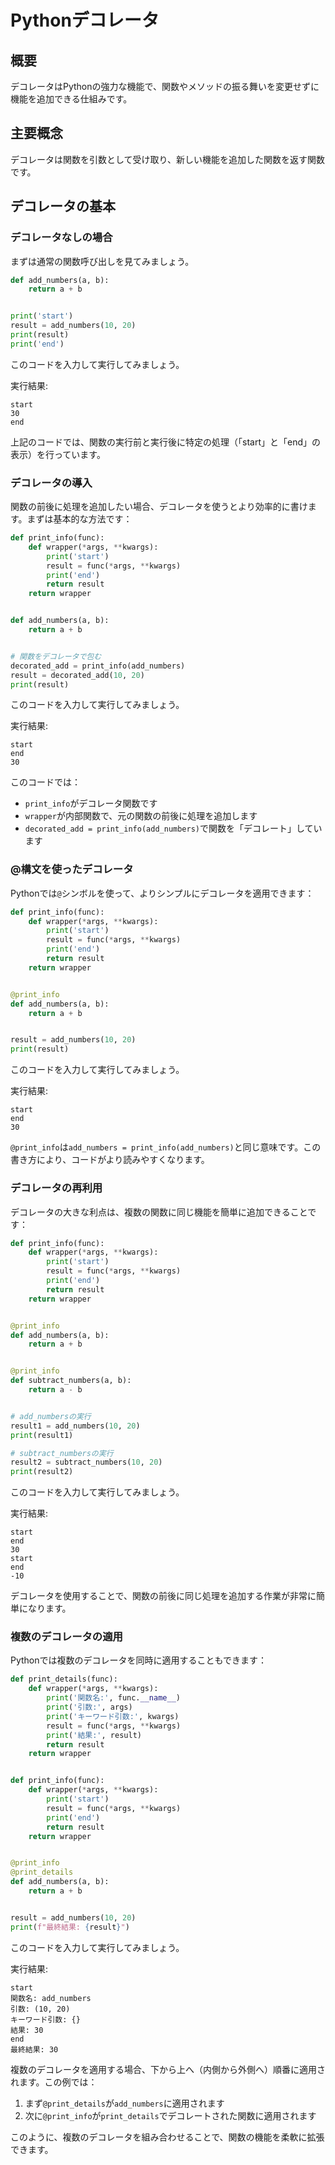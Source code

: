 # Pythonデコレータ

## 概要
デコレータはPythonの強力な機能で、関数やメソッドの振る舞いを変更せずに機能を追加できる仕組みです。

## 主要概念
デコレータは関数を引数として受け取り、新しい機能を追加した関数を返す関数です。

## デコレータの基本

### デコレータなしの場合
まずは通常の関数呼び出しを見てみましょう。

```python
def add_numbers(a, b):
    return a + b


print('start')
result = add_numbers(10, 20)
print(result)
print('end')
```

このコードを入力して実行してみましょう。

実行結果:
```
start
30
end
```

上記のコードでは、関数の実行前と実行後に特定の処理（「start」と「end」の表示）を行っています。

### デコレータの導入

関数の前後に処理を追加したい場合、デコレータを使うとより効率的に書けます。まずは基本的な方法です：

```python
def print_info(func):
    def wrapper(*args, **kwargs):
        print('start')
        result = func(*args, **kwargs)
        print('end')
        return result
    return wrapper


def add_numbers(a, b):
    return a + b


# 関数をデコレータで包む
decorated_add = print_info(add_numbers)
result = decorated_add(10, 20)
print(result)
```

このコードを入力して実行してみましょう。

実行結果:
```
start
end
30
```

このコードでは：
- `print_info`がデコレータ関数です
- `wrapper`が内部関数で、元の関数の前後に処理を追加します
- `decorated_add = print_info(add_numbers)`で関数を「デコレート」しています

### @構文を使ったデコレータ

Pythonでは`@`シンボルを使って、よりシンプルにデコレータを適用できます：

```python
def print_info(func):
    def wrapper(*args, **kwargs):
        print('start')
        result = func(*args, **kwargs)
        print('end')
        return result
    return wrapper


@print_info
def add_numbers(a, b):
    return a + b


result = add_numbers(10, 20)
print(result)
```

このコードを入力して実行してみましょう。

実行結果:
```
start
end
30
```

`@print_info`は`add_numbers = print_info(add_numbers)`と同じ意味です。この書き方により、コードがより読みやすくなります。

### デコレータの再利用

デコレータの大きな利点は、複数の関数に同じ機能を簡単に追加できることです：

```python
def print_info(func):
    def wrapper(*args, **kwargs):
        print('start')
        result = func(*args, **kwargs)
        print('end')
        return result
    return wrapper


@print_info
def add_numbers(a, b):
    return a + b


@print_info
def subtract_numbers(a, b):
    return a - b


# add_numbersの実行
result1 = add_numbers(10, 20)
print(result1)

# subtract_numbersの実行
result2 = subtract_numbers(10, 20)
print(result2)
```

このコードを入力して実行してみましょう。

実行結果:
```
start
end
30
start
end
-10
```

デコレータを使用することで、関数の前後に同じ処理を追加する作業が非常に簡単になります。

### 複数のデコレータの適用

Pythonでは複数のデコレータを同時に適用することもできます：

```python
def print_details(func):
    def wrapper(*args, **kwargs):
        print('関数名:', func.__name__)
        print('引数:', args)
        print('キーワード引数:', kwargs)
        result = func(*args, **kwargs)
        print('結果:', result)
        return result
    return wrapper


def print_info(func):
    def wrapper(*args, **kwargs):
        print('start')
        result = func(*args, **kwargs)
        print('end')
        return result
    return wrapper


@print_info
@print_details
def add_numbers(a, b):
    return a + b


result = add_numbers(10, 20)
print(f"最終結果: {result}")
```

このコードを入力して実行してみましょう。

実行結果:
```
start
関数名: add_numbers
引数: (10, 20)
キーワード引数: {}
結果: 30
end
最終結果: 30
```

複数のデコレータを適用する場合、下から上へ（内側から外側へ）順番に適用されます。この例では：

1. まず`@print_details`が`add_numbers`に適用されます
2. 次に`@print_info`が`print_details`でデコレートされた関数に適用されます

このように、複数のデコレータを組み合わせることで、関数の機能を柔軟に拡張できます。
